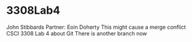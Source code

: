 # 3308Lab4
John Stibbards
Partner: Eoin Doherty
This might cause a merge conflict
CSCI 3308 Lab 4 about Git
There is another branch now
